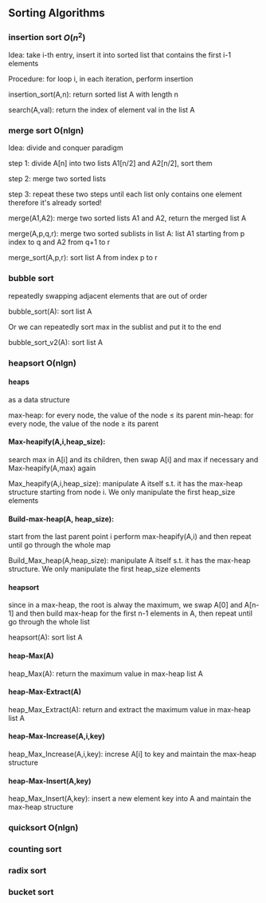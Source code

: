 ## Sorting Algorithms

### insertion sort $O(n^2)$
Idea: take i-th entry, insert it into sorted list that contains the first i-1 elements

Procedure: for loop i, in each iteration, perform insertion

insertion_sort(A,n): return sorted list A with length n

search(A,val): return the index of element val in the list A

### merge sort O(nlgn)

Idea: divide and conquer paradigm

step 1: divide A[n] into two lists A1[n/2] and A2[n/2], sort them

step 2: merge two sorted lists

step 3: repeat these two steps until each list only contains one element therefore it's already sorted! 

merge(A1,A2): merge two sorted lists A1 and A2, return the merged list A

merge(A,p,q,r): merge two sorted sublists in list A: list A1 starting from p index to q and A2 from q+1 to r

merge_sort(A,p,r): sort list A from index p to r  


### bubble sort 

repeatedly swapping adjacent elements that are out of order

bubble_sort(A): sort list A

Or we can repeatedly sort max in the sublist and put it to the end

bubble_sort_v2(A): sort list A

### heapsort O(nlgn) 

#### heaps 
as a data structure

max-heap: for every node, the value of the node $\le$ its parent
min-heap: for every node, the value of the node $\ge$ its parent


#### Max-heapify(A,i,heap_size): 

search max in A[i] and its children, then swap A[i] and max if necessary and Max-heapify(A,max) again

Max_heapify(A,i,heap_size): manipulate A itself s.t. it has the max-heap structure starting from node i. We only manipulate the first heap_size elements


#### Build-max-heap(A, heap_size):
start from the last parent point i 
perform max-heapify(A,i) and then repeat until go through the whole map

Build_Max_heap(A,heap_size): manipulate A itself s.t. it has the max-heap structure. We only manipulate the first heap_size elements


#### heapsort
since in a max-heap, the root is alway the maximum, we swap A[0] and A[n-1] and then build max-heap for the first n-1 elements in A, then repeat until go through the whole list

heapsort(A): sort list A

#### heap-Max(A)
heap_Max(A): return the maximum value in max-heap list A

#### heap-Max-Extract(A)
heap_Max_Extract(A): return and extract the maximum value in max-heap list A


#### heap-Max-Increase(A,i,key)
heap_Max_Increase(A,i,key): increse A[i] to key and maintain the max-heap structure


#### heap-Max-Insert(A,key)
heap_Max_Insert(A,key): insert a new element key into A and maintain the max-heap structure


### quicksort O(nlgn)


### counting sort


### radix sort


### bucket sort




